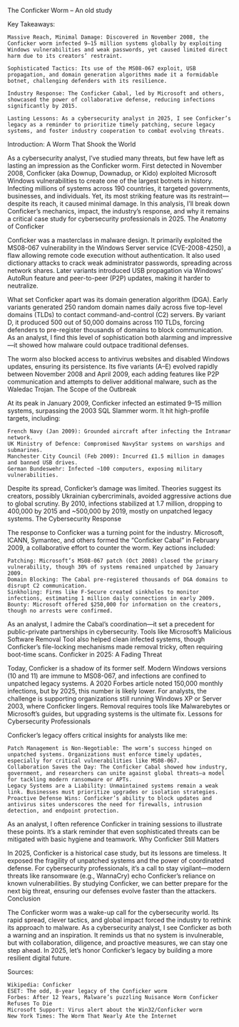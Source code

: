 The Conficker Worm – An old study



Key Takeaways:

    Massive Reach, Minimal Damage: Discovered in November 2008, the Conficker worm infected 9–15 million systems globally by exploiting Windows vulnerabilities and weak passwords, yet caused limited direct harm due to its creators’ restraint.

    Sophisticated Tactics: Its use of the MS08-067 exploit, USB propagation, and domain generation algorithms made it a formidable botnet, challenging defenders with its resilience.

    Industry Response: The Conficker Cabal, led by Microsoft and others, showcased the power of collaborative defense, reducing infections significantly by 2015.

    Lasting Lessons: As a cybersecurity analyst in 2025, I see Conficker’s legacy as a reminder to prioritize timely patching, secure legacy systems, and foster industry cooperation to combat evolving threats.


Introduction: A Worm That Shook the World

As a cybersecurity analyst, I’ve studied many threats, but few have left as lasting an impression as the Conficker worm. First detected in November 2008, Conficker (aka Downup, Downadup, or Kido) exploited Microsoft Windows vulnerabilities to create one of the largest botnets in history. Infecting millions of systems across 190 countries, it targeted governments, businesses, and individuals. Yet, its most striking feature was its restraint—despite its reach, it caused minimal damage. In this analysis, I’ll break down Conficker’s mechanics, impact, the industry’s response, and why it remains a critical case study for cybersecurity professionals in 2025.
The Anatomy of Conficker

Conficker was a masterclass in malware design. It primarily exploited the MS08-067 vulnerability in the Windows Server service (CVE-2008-4250), a flaw allowing remote code execution without authentication. It also used dictionary attacks to crack weak administrator passwords, spreading across network shares. Later variants introduced USB propagation via Windows’ AutoRun feature and peer-to-peer (P2P) updates, making it harder to neutralize.

What set Conficker apart was its domain generation algorithm (DGA). Early variants generated 250 random domain names daily across five top-level domains (TLDs) to contact command-and-control (C2) servers. By variant D, it produced 500 out of 50,000 domains across 110 TLDs, forcing defenders to pre-register thousands of domains to block communication. As an analyst, I find this level of sophistication both alarming and impressive—it showed how malware could outpace traditional defenses.

The worm also blocked access to antivirus websites and disabled Windows updates, ensuring its persistence. Its five variants (A–E) evolved rapidly between November 2008 and April 2009, each adding features like P2P communication and attempts to deliver additional malware, such as the Waledac Trojan.
The Scope of the Outbreak

At its peak in January 2009, Conficker infected an estimated 9–15 million systems, surpassing the 2003 SQL Slammer worm. It hit high-profile targets, including:

    French Navy (Jan 2009): Grounded aircraft after infecting the Intramar network.
    UK Ministry of Defence: Compromised NavyStar systems on warships and submarines.
    Manchester City Council (Feb 2009): Incurred £1.5 million in damages and banned USB drives.
    German Bundeswehr: Infected ~100 computers, exposing military vulnerabilities.

Despite its spread, Conficker’s damage was limited. Theories suggest its creators, possibly Ukrainian cybercriminals, avoided aggressive actions due to global scrutiny. By 2010, infections stabilized at 1.7 million, dropping to 400,000 by 2015 and ~500,000 by 2019, mostly on unpatched legacy systems.
The Cybersecurity Response

The response to Conficker was a turning point for the industry. Microsoft, ICANN, Symantec, and others formed the “Conficker Cabal” in February 2009, a collaborative effort to counter the worm. Key actions included:

    Patching: Microsoft’s MS08-067 patch (Oct 2008) closed the primary vulnerability, though 30% of systems remained unpatched by January 2009.
    Domain Blocking: The Cabal pre-registered thousands of DGA domains to disrupt C2 communication.
    Sinkholing: Firms like F-Secure created sinkholes to monitor infections, estimating 1 million daily connections in early 2009.
    Bounty: Microsoft offered $250,000 for information on the creators, though no arrests were confirmed.

As an analyst, I admire the Cabal’s coordination—it set a precedent for public-private partnerships in cybersecurity. Tools like Microsoft’s Malicious Software Removal Tool also helped clean infected systems, though Conficker’s file-locking mechanisms made removal tricky, often requiring boot-time scans.
Conficker in 2025: A Fading Threat

Today, Conficker is a shadow of its former self. Modern Windows versions (10 and 11) are immune to MS08-067, and infections are confined to unpatched legacy systems. A 2020 Forbes article noted 150,000 monthly infections, but by 2025, this number is likely lower. For analysts, the challenge is supporting organizations still running Windows XP or Server 2003, where Conficker lingers. Removal requires tools like Malwarebytes or Microsoft’s guides, but upgrading systems is the ultimate fix.
Lessons for Cybersecurity Professionals

Conficker’s legacy offers critical insights for analysts like me:

    Patch Management is Non-Negotiable: The worm’s success hinged on unpatched systems. Organizations must enforce timely updates, especially for critical vulnerabilities like MS08-067.
    Collaboration Saves the Day: The Conficker Cabal showed how industry, government, and researchers can unite against global threats—a model for tackling modern ransomware or APTs.
    Legacy Systems are a Liability: Unmaintained systems remain a weak link. Businesses must prioritize upgrades or isolation strategies.
    Proactive Defense Wins: Conficker’s ability to block updates and antivirus sites underscores the need for firewalls, intrusion detection, and endpoint protection.

As an analyst, I often reference Conficker in training sessions to illustrate these points. It’s a stark reminder that even sophisticated threats can be mitigated with basic hygiene and teamwork.
Why Conficker Still Matters

In 2025, Conficker is a historical case study, but its lessons are timeless. It exposed the fragility of unpatched systems and the power of coordinated defense. For cybersecurity professionals, it’s a call to stay vigilant—modern threats like ransomware (e.g., WannaCry) echo Conficker’s reliance on known vulnerabilities. By studying Conficker, we can better prepare for the next big threat, ensuring our defenses evolve faster than the attackers.
Conclusion

The Conficker worm was a wake-up call for the cybersecurity world. Its rapid spread, clever tactics, and global impact forced the industry to rethink its approach to malware. As a cybersecurity analyst, I see Conficker as both a warning and an inspiration. It reminds us that no system is invulnerable, but with collaboration, diligence, and proactive measures, we can stay one step ahead. In 2025, let’s honor Conficker’s legacy by building a more resilient digital future.



Sources:

    Wikipedia: Conficker
    ESET: The odd, 8-year legacy of the Conficker worm
    Forbes: After 12 Years, Malware’s puzzling Nuisance Worm Conficker Refuses To Die
    Microsoft Support: Virus alert about the Win32/Conficker worm
    New York Times: The Worm That Nearly Ate the Internet
